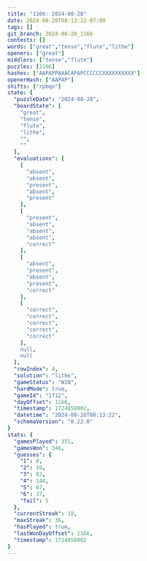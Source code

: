 ```yaml
---
title: "1166: 2024-08-28"
date: 2024-08-28T08:13:22-07:00
tags: []
git_branch: 2024-08-28_1166
contests: []
words: ["great","tense","flute","lithe"]
openers: ["great"]
middlers: ["tense","flute"]
puzzles: [1166]
hashes: ["AAPAPPAAACAPAPCCCCCCXXXXXXXXXX"]
openerHash: ["AAPAP"]
shifts: ["rpbqo"]
state: {
  "puzzleDate": "2024-08-28",
  "boardState": [
    "great",
    "tense",
    "flute",
    "lithe",
    "",
    ""
  ],
  "evaluations": [
    [
      "absent",
      "absent",
      "present",
      "absent",
      "present"
    ],
    [
      "present",
      "absent",
      "absent",
      "absent",
      "correct"
    ],
    [
      "absent",
      "present",
      "absent",
      "present",
      "correct"
    ],
    [
      "correct",
      "correct",
      "correct",
      "correct",
      "correct"
    ],
    null,
    null
  ],
  "rowIndex": 4,
  "solution": "lithe",
  "gameStatus": "WIN",
  "hardMode": true,
  "gameId": "1712",
  "dayOffset": 1166,
  "timestamp": 1724858002,
  "datetime": "2024-08-28T08:13:22",
  "schemaVersion": "0.22.0"
}
stats: {
  "gamesPlayed": 351,
  "gamesWon": 346,
  "guesses": {
    "1": 0,
    "2": 16,
    "3": 82,
    "4": 144,
    "5": 67,
    "6": 37,
    "fail": 5
  },
  "currentStreak": 18,
  "maxStreak": 36,
  "hasPlayed": true,
  "lastWonDayOffset": 1166,
  "timestamp": 1724858002
}
---
```

<!-- more -->
